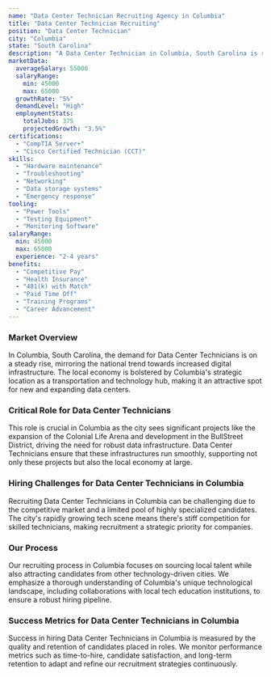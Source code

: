 ```yaml
---
name: "Data Center Technician Recruiting Agency in Columbia"
title: "Data Center Technician Recruiting"
position: "Data Center Technician"
city: "Columbia"
state: "South Carolina"
description: "A Data Center Technician in Columbia, South Carolina is responsible for overseeing data center operations, including managing and supporting servers, network equipment, and troubleshooting any technical issues that arise."
marketData:
  averageSalary: 55000
  salaryRange:
    min: 45000
    max: 65000
  growthRate: "5%"
  demandLevel: "High"
  employmentStats:
    totalJobs: 375
    projectedGrowth: "3.5%"
certifications:
  - "CompTIA Server+"
  - "Cisco Certified Technician (CCT)"
skills:
  - "Hardware maintenance"
  - "Troubleshooting"
  - "Networking"
  - "Data storage systems"
  - "Emergency response"
tooling:
  - "Power Tools"
  - "Testing Equipment"
  - "Monitoring Software"
salaryRange:
  min: 45000
  max: 65000
  experience: "2-4 years"
benefits:
  - "Competitive Pay"
  - "Health Insurance"
  - "401(k) with Match"
  - "Paid Time Off"
  - "Training Programs"
  - "Career Advancement"
---
```


### Market Overview
In Columbia, South Carolina, the demand for Data Center Technicians is on a steady rise, mirroring the national trend towards increased digital infrastructure. The local economy is bolstered by Columbia's strategic location as a transportation and technology hub, making it an attractive spot for new and expanding data centers.

### Critical Role for Data Center Technicians
This role is crucial in Columbia as the city sees significant projects like the expansion of the Colonial Life Arena and development in the BullStreet District, driving the need for robust data infrastructure. Data Center Technicians ensure that these infrastructures run smoothly, supporting not only these projects but also the local economy at large.

### Hiring Challenges for Data Center Technicians in Columbia
Recruiting Data Center Technicians in Columbia can be challenging due to the competitive market and a limited pool of highly specialized candidates. The city's rapidly growing tech scene means there's stiff competition for skilled technicians, making recruitment a strategic priority for companies.

### Our Process
Our recruiting process in Columbia focuses on sourcing local talent while also attracting candidates from other technology-driven cities. We emphasize a thorough understanding of Columbia's unique technological landscape, including collaborations with local tech education institutions, to ensure a robust hiring pipeline.

### Success Metrics for Data Center Technicians in Columbia
Success in hiring Data Center Technicians in Columbia is measured by the quality and retention of candidates placed in roles. We monitor performance metrics such as time-to-hire, candidate satisfaction, and long-term retention to adapt and refine our recruitment strategies continuously.